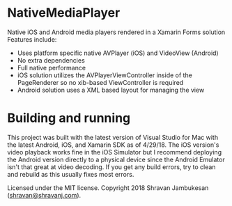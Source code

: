 # NativeMediaPlayer
Native iOS and Android media players rendered in a Xamarin Forms solution
Features include:
* Uses platform specific native AVPlayer (iOS) and VideoView (Android)
* No extra dependencies
* Full native performance
* iOS solution utilizes the AVPlayerViewController inside of the PageRenderer so no xib-based ViewController is required
* Android solution uses a XML based layout for managing the view
# Building and running
This project was built with the latest version of Visual Studio for Mac with the latest Android, iOS, and Xamarin SDK as of 4/29/18. The iOS version's video playback works fine in the iOS Simulator but I recommend deploying the Android version directly to a physical device since the Android Emulator isn't that great at video decoding. If you get any build errors, try to clean and rebuild as this usually fixes most errors.

Licensed under the MIT license. Copyright 2018 Shravan Jambukesan (shravan@shravanj.com). 
